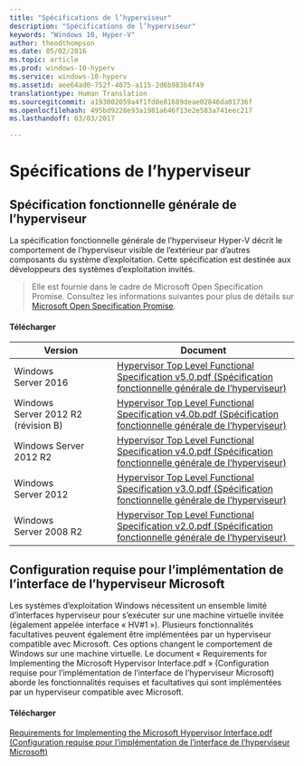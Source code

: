 ```yaml
---
title: "Spécifications de l’hyperviseur"
description: "Spécifications de l’hyperviseur"
keywords: "Windows 10, Hyper-V"
author: theodthompson
ms.date: 05/02/2016
ms.topic: article
ms.prod: windows-10-hyperv
ms.service: windows-10-hyperv
ms.assetid: aee64ad0-752f-4075-a115-2d6b983b4f49
translationtype: Human Translation
ms.sourcegitcommit: a193002059a4f1fd0e81689deae02846da01736f
ms.openlocfilehash: 495bd9228e93a1981a646f13e2e583a741eec217
ms.lasthandoff: 03/03/2017

---
```


# Spécifications de l’hyperviseur

## Spécification fonctionnelle générale de l’hyperviseur

La spécification fonctionnelle générale de l’hyperviseur Hyper-V décrit le comportement de l’hyperviseur visible de l’extérieur par d’autres composants du système d’exploitation. Cette spécification est destinée aux développeurs des systèmes d’exploitation invités.
  
> Elle est fournie dans le cadre de Microsoft Open Specification Promise.  Consultez les informations suivantes pour plus de détails sur [Microsoft Open Specification Promise](https://msdn.microsoft.com/en-us/openspecifications).  

#### Télécharger
Version | Document
--- | ---
Windows Server 2016 | [Hypervisor Top Level Functional Specification v5.0.pdf (Spécification fonctionnelle générale de l’hyperviseur)](https://github.com/Microsoft/Virtualization-Documentation/raw/master/tlfs/Hypervisor%20Top%20Level%20Functional%20Specification%20v5.0.pdf)
Windows Server 2012 R2 (révision B) | [Hypervisor Top Level Functional Specification v4.0b.pdf (Spécification fonctionnelle générale de l’hyperviseur)](https://github.com/Microsoft/Virtualization-Documentation/raw/master/tlfs/Hypervisor%20Top%20Level%20Functional%20Specification%20v4.0b.pdf)
Windows Server 2012 R2 | [Hypervisor Top Level Functional Specification v4.0.pdf (Spécification fonctionnelle générale de l’hyperviseur)](https://github.com/Microsoft/Virtualization-Documentation/raw/master/tlfs/Hypervisor%20Top%20Level%20Functional%20Specification%20v4.0.pdf)
Windows Server 2012 | [Hypervisor Top Level Functional Specification v3.0.pdf (Spécification fonctionnelle générale de l’hyperviseur)](https://github.com/Microsoft/Virtualization-Documentation/raw/master/tlfs/Hypervisor%20Top%20Level%20Functional%20Specification%20v3.0.pdf)
Windows Server 2008 R2 | [Hypervisor Top Level Functional Specification v2.0.pdf (Spécification fonctionnelle générale de l’hyperviseur)](https://github.com/Microsoft/Virtualization-Documentation/raw/master/tlfs/Hypervisor%20Top%20Level%20Functional%20Specification%20v2.0.pdf)

## Configuration requise pour l’implémentation de l’interface de l’hyperviseur Microsoft

Les systèmes d’exploitation Windows nécessitent un ensemble limité d’interfaces hyperviseur pour s’exécuter sur une machine virtuelle invitée (également appelée interface « HV#1 »). Plusieurs fonctionnalités facultatives peuvent également être implémentées par un hyperviseur compatible avec Microsoft. Ces options changent le comportement de Windows sur une machine virtuelle. Le document « Requirements for Implementing the Microsoft Hypervisor Interface.pdf » (Configuration requise pour l’implémentation de l’interface de l’hyperviseur Microsoft) aborde les fonctionnalités requises et facultatives qui sont implémentées par un hyperviseur compatible avec Microsoft.

#### Télécharger

[Requirements for Implementing the Microsoft Hypervisor Interface.pdf (Configuration requise pour l’implémentation de l’interface de l’hyperviseur Microsoft)](https://github.com/Microsoft/Virtualization-Documentation/raw/master/tlfs/Requirements%20for%20Implementing%20the%20Microsoft%20Hypervisor%20Interface.pdf)
